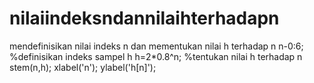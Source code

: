 # nilaiindeksndannilaihterhadapn
mendefinisikan nilai indeks n dan mementukan nilai h terhadap n
n-0:6; %definisikan indeks sampel h
h=2*0.8^n; %tentukan nilai h terhadap n
stem(n,h);
xlabel('n');
ylabel('h[n]');
